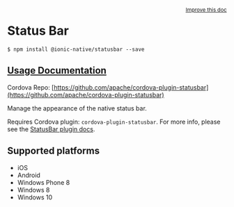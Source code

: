 
<a style="float:right;font-size:12px;" href="http://github.com/driftyco/ionic-native/edit/master/src/@ionic-native/plugins/statusbar/index.ts#L3">
  Improve this doc
</a>

# Status Bar
<!-- end header block -->

```
$ npm install @ionic-native/statusbar --save
```

## [Usage Documentation](https://ionicframework.com/docs/v2/native/statusbar/)

Cordova Repo: [https://github.com/apache/cordova-plugin-statusbar](https://github.com/apache/cordova-plugin-statusbar)

<!-- description -->
Manage the appearance of the native status bar.

Requires Cordova plugin: `cordova-plugin-statusbar`. For more info, please see the [StatusBar plugin docs](https://github.com/apache/cordova-plugin-statusbar).

<!-- @platforms tag -->
## Supported platforms

- iOS
- Android
- Windows Phone 8
- Windows 8
- Windows 10

<!-- @platforms tag end -->
<!-- end for prop in method.decorators[0].argumentInfo -->
<!-- end content block -->
<!-- end body block -->
